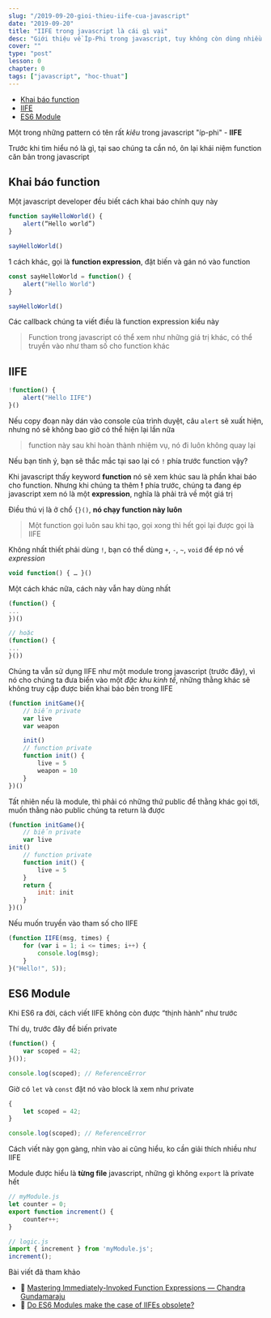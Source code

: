 ```yaml
---
slug: "/2019-09-20-gioi-thieu-iife-cua-javascript"
date: "2019-09-20"
title: "IIFE trong javascript là cái gì vại"
desc: "Giới thiệu về Íp-Phi trong javascript, tuy không còn dùng nhiều nữa, nhưng vẫn là một kiến thức tốt cần biết"
cover: ""
type: "post"
lesson: 0
chapter: 0
tags: ["javascript", "hoc-thuat"]
---
```


<!-- TOC -->

- [Khai báo function](#khai-b%c3%a1o-function)
- [IIFE](#iife)
- [ES6 Module](#es6-module)

<!-- /TOC -->

Một trong những pattern có tên rất *kiêu* trong javascript "íp-phi" - **IIFE**

Trước khi tìm hiểu nó là gì, tại sao chúng ta cần nó, ôn lại khái niệm function căn bản trong javascript

## Khai báo function

Một javascript developer đều biết cách khai báo chính quy này

```js
function sayHelloWorld() {
	alert(“Hello world”)
}

sayHelloWorld()
```

1 cách khác, gọi là **function expression**, đặt biến và gán nó vào function

```js
const sayHelloWorld = function() {
	alert("Hello World")
}

sayHelloWorld()
```

Các callback chúng ta viết điều là function expression kiểu này

> Function trong javascript có thể xem như những giá trị khác, có thể truyền vào như tham số cho function khác

## IIFE

```js
!function() {
	alert("Hello IIFE")
}()
```

Nếu copy đoạn này dán vào console của trình duyệt, câu `alert` sẽ xuất hiện, nhưng nó sẽ không bao giờ có thể hiện lại lần nữa

> function này sau khi hoàn thành nhiệm vụ, nó đi luôn không quay lại

Nếu bạn tinh ý, bạn sẽ thắc mắc tại sao lại có `!` phía trước function vậy?

Khi javascript thấy keyword **function** nó sẽ xem khúc sau là phần khai báo cho function. Nhưng khi chúng ta thêm **!** phía trước, chúng ta đang ép javascript xem nó là một **expression**, nghĩa là phải trả về một giá trị

Điều thú vị là ở chổ `{}()`, **nó chạy function này luôn**

> Một function gọi luôn sau khi tạo, gọi xong thì hết gọi lại được gọi là IIFE

Không nhất thiết phải dùng `!`, bạn có thể dùng `+`, `-`, `~`, `void` để ép nó về *expression*

```js
void function() { … }()
```

Một cách khác nữa, cách này vẫn hay dùng nhất

```js
(function() {
...
})()

// hoặc
(function() {
...
}())
```

Chúng ta vẫn sử dụng IIFE như một module trong javascript (trước đây), vì nó cho chúng ta đưa biến vào một *đặc khu kinh tế*, những thằng khác sẽ không truy cập được biến khai báo bên trong IIFE

```js
(function initGame(){
	// biến private
	var live
	var weapon

	init()
	// function private
	function init() {
		live = 5
		weapon = 10
	}
})()
```

Tất nhiên nếu là module, thì phải có những thứ public để thằng khác gọi tới, muốn thằng nào public chúng ta return là được

```js
(function initGame(){
	// biến private
	var live
init()
	// function private
	function init() {
		live = 5
	}
	return {
		init: init
	}
})()

```

Nếu muốn truyền vào tham số cho IIFE 

```js
(function IIFE(msg, times) {
    for (var i = 1; i <= times; i++) {
        console.log(msg);
    }
}("Hello!", 5));
```

## ES6 Module

Khi ES6 ra đời, cách viết IIFE không còn được “thịnh hành” như trước

Thí dụ, trước đây để biến private

```js
(function() {
    var scoped = 42;
}());

console.log(scoped); // ReferenceError
``` 

Giờ có `let` và `const` đặt nó vào block là xem như private

```js
{
    let scoped = 42;
}

console.log(scoped); // ReferenceError
```

Cách viết này gọn gàng, nhìn vào ai cũng hiểu, ko cần giải thích nhiều như IIFE

Module được hiểu là **từng file** javascript, những gì không `export` là private hết

```js
// myModule.js
let counter = 0;
export function increment() {
    counter++;
}    

// logic.js
import { increment } from 'myModule.js';
increment();
```

Bài viết đã tham khảo

* 📜 [Mastering Immediately-Invoked Function Expressions ― Chandra Gundamaraju](https://medium.com/@vvkchandra/essential-javascript-mastering-immediately-invoked-function-expressions-67791338ddc6)
* 📜 [Do ES6 Modules make the case of IIFEs obsolete?](https://hashnode.com/post/do-es6-modules-make-the-case-of-iifes-obsolete-civ96wet80scqgc538un20es0)


